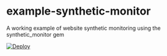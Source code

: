 # example-synthetic-monitor
A working example of website synthetic monitoring using the synthetic_monitor gem

[![Deploy](https://www.herokucdn.com/deploy/button.png)](https://heroku.com/deploy)

